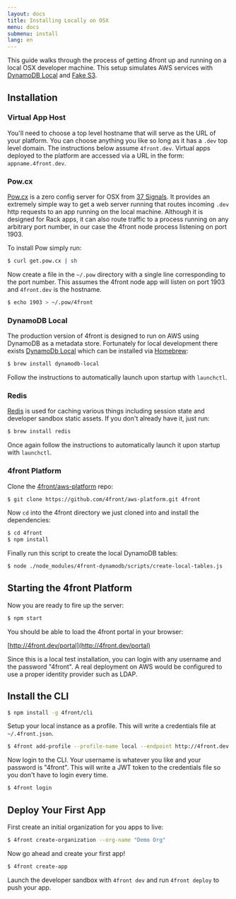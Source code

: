 ```yaml
---
layout: docs
title: Installing Locally on OSX
menu: docs
submenu: install
lang: en
---
```


This guide walks through the process of getting 4front up and running on a local OSX developer machine. This setup simulates AWS services with [DynamoDB Local](http://docs.aws.amazon.com/amazondynamodb/latest/developerguide/Tools.DynamoDBLocal.html) and [Fake S3](https://www.npmjs.com/package/s3rver).

## Installation

### Virtual App Host
You'll need to choose a top level hostname that will serve as the URL of your platform. You can choose anything you like so long as it has a `.dev` top level domain. The instructions below assume `4front.dev`. Virtual apps deployed to the platform are accessed via a URL in the form: `appname.4front.dev`.

### Pow.cx
[Pow.cx](http://pow.cx/) is a zero config server for OSX from [37 Signals](https://37signals.com/). It provides an extremely simple way to get a web server running that routes incoming `.dev` http requests to an app running on the local machine. Although it is designed for Rack apps, it can also route traffic to a process running on any arbitrary port number, in our case the 4front node process listening on port 1903.

To install Pow simply run:

~~~sh
$ curl get.pow.cx | sh
~~~

Now create a file in the `~/.pow` directory with a single line corresponding to the port number. This assumes the 4front node app will listen on port 1903 and `4front.dev` is the hostname.

~~~sh
$ echo 1903 > ~/.pow/4front
~~~

### DynamoDB Local
The production version of 4front is designed to run on AWS using DynamoDB as a metadata store. Fortunately for local development there exists [DynamoDb Local](http://docs.aws.amazon.com/amazondynamodb/latest/developerguide/Tools.DynamoDBLocal.html) which can be installed via [Homebrew](http://brew.sh/):

~~~sh
$ brew install dynamodb-local
~~~

Follow the instructions to automatically launch upon startup with `launchctl`.

### Redis

[Redis](http://redis.io/) is used for caching various things including session state and developer sandbox static assets. If you don't already have it, just run:

~~~sh
$ brew install redis
~~~

Once again follow the instructions to automatically launch it upon startup with `launchctl`.

### 4front Platform
Clone the [4front/aws-platform](https://github.com/4front/aws-platform) repo:

~~~sh
$ git clone https://github.com/4front/aws-platform.git 4front
~~~

Now `cd` into the 4front directory we just cloned into and install the dependencies:

~~~sh
$ cd 4front
$ npm install
~~~

Finally run this script to create the local DynamoDB tables:

~~~sh
$ node ./node_modules/4front-dynamodb/scripts/create-local-tables.js
~~~

<a id="starting-4front-platform"></a>

## Starting the 4front Platform

Now you are ready to fire up the server:

~~~sh
$ npm start
~~~

You should be able to load the 4front portal in your browser:

[http://4front.dev/portal](http://4front.dev/portal)

Since this is a local test installation, you can login with any username and the password "4front". A real deployment on AWS would be configured to use a proper identity provider such as LDAP.

## Install the CLI

~~~sh
$ npm install -g 4front/cli
~~~

Setup your local instance as a profile. This will write a credentials file at `~/.4front.json`.

~~~sh
$ 4front add-profile --profile-name local --endpoint http://4front.dev
~~~

Now login to the CLI. Your username is whatever you like and your password is "4front". This will write a JWT token to the credentials file so you don't have to login every time.

~~~sh
$ 4front login
~~~

## Deploy Your First App

First create an initial organization for you apps to live:

~~~sh
$ 4front create-organization --org-name "Demo Org"
~~~

Now go ahead and create your first app!

~~~sh
$ 4front create-app
~~~

Launch the developer sandbox with `4front dev` and run `4front deploy` to push your app.
